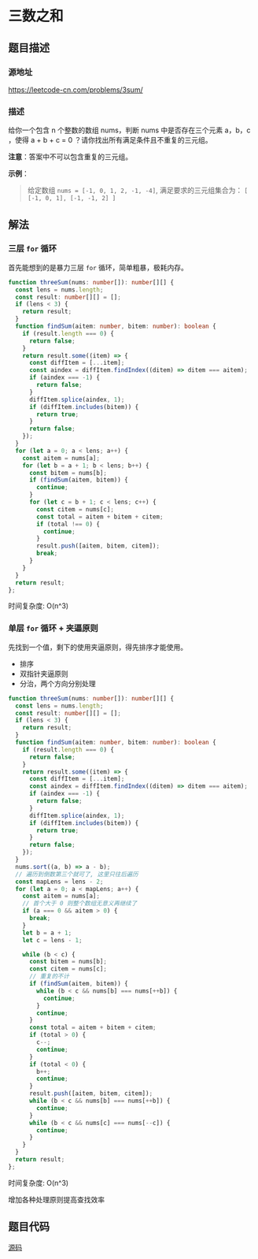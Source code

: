 # 三数之和

## 题目描述

### 源地址

https://leetcode-cn.com/problems/3sum/

### 描述

给你一个包含 n 个整数的数组 nums，判断 nums 中是否存在三个元素 a，b，c ，使得 a + b + c = 0 ？请你找出所有满足条件且不重复的三元组。

**注意**：答案中不可以包含重复的三元组。

**示例**：

> 给定数组 `nums = [-1, 0, 1, 2, -1, -4]`, 满足要求的三元组集合为：
> `[
>   [-1, 0, 1],
>   [-1, -1, 2]
> ]`



## 解法

### 三层 `for` 循环

首先能想到的是暴力三层 `for` 循环，简单粗暴，极耗内存。

```typescript
function threeSum(nums: number[]): number[][] {
  const lens = nums.length;
  const result: number[][] = [];
  if (lens < 3) {
    return result;
  }
  function findSum(aitem: number, bitem: number): boolean {
    if (result.length === 0) {
      return false;
    }
    return result.some((item) => {
      const diffItem = [...item];
      const aindex = diffItem.findIndex((ditem) => ditem === aitem);
      if (aindex === -1) {
        return false;
      }
      diffItem.splice(aindex, 1);
      if (diffItem.includes(bitem)) {
        return true;
      }
      return false;
    });
  }
  for (let a = 0; a < lens; a++) {
    const aitem = nums[a];
    for (let b = a + 1; b < lens; b++) {
      const bitem = nums[b];
      if (findSum(aitem, bitem)) {
        continue;
      }
      for (let c = b + 1; c < lens; c++) {
        const citem = nums[c];
        const total = aitem + bitem + citem;
        if (total !== 0) {
          continue;
        }
        result.push([aitem, bitem, citem]);
        break;
      }
    }
  }
  return result;
};
```

时间复杂度: O(n^3)

### 单层 `for` 循环 + 夹逼原则

先找到一个值，剩下的使用夹逼原则，得先排序才能使用。

- 排序
- 双指针夹逼原则
- 分治，两个方向分别处理

```typescript
function threeSum(nums: number[]): number[][] {
  const lens = nums.length;
  const result: number[][] = [];
  if (lens < 3) {
    return result;
  }
  function findSum(aitem: number, bitem: number): boolean {
    if (result.length === 0) {
      return false;
    }
    return result.some((item) => {
      const diffItem = [...item];
      const aindex = diffItem.findIndex((ditem) => ditem === aitem);
      if (aindex === -1) {
        return false;
      }
      diffItem.splice(aindex, 1);
      if (diffItem.includes(bitem)) {
        return true;
      }
      return false;
    });
  }
  nums.sort((a, b) => a - b);
  // 遍历到倒数第三个就可了, 这里只往后遍历
  const mapLens = lens - 2;
  for (let a = 0; a < mapLens; a++) {
    const aitem = nums[a];
    // 首个大于 0 则整个数组无意义再继续了
    if (a === 0 && aitem > 0) {
      break;
    }
    let b = a + 1;
    let c = lens - 1;

    while (b < c) {
      const bitem = nums[b];
      const citem = nums[c];
      // 重复的不计
      if (findSum(aitem, bitem)) {
        while (b < c && nums[b] === nums[++b]) {
          continue;
        }
        continue;
      }
      const total = aitem + bitem + citem;
      if (total > 0) {
        c--;
        continue;
      }
      if (total < 0) {
        b++;
        continue;
      }
      result.push([aitem, bitem, citem]);
      while (b < c && nums[b] === nums[++b]) {
        continue;
      }
      while (b < c && nums[c] === nums[--c]) {
        continue;
      }
    }
  }
  return result;
};
```

时间复杂度: O(n^3)

增加各种处理原则提高查找效率

## 题目代码

[源码](../src/array/15.three-sum.ts)